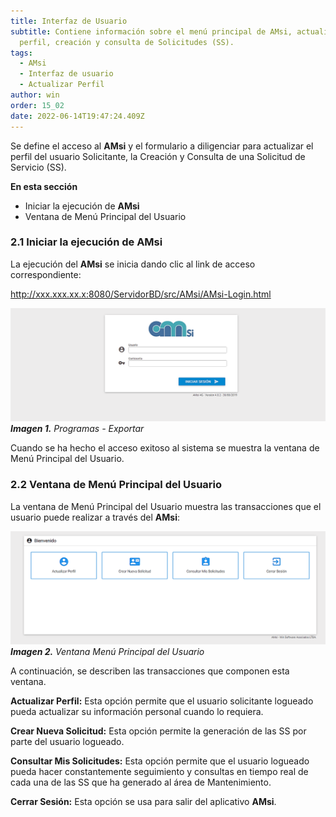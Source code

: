 ```yaml
---
title: Interfaz de Usuario
subtitle: Contiene información sobre el menú principal de AMsi, actualizar
  perfil, creación y consulta de Solicitudes (SS).
tags:
  - AMsi
  - Interfaz de usuario
  - Actualizar Perfil
author: win
order: 15_02
date: 2022-06-14T19:47:24.409Z
---
```

Se define el acceso al **AMsi** y el formulario a diligenciar para actualizar el perfil del usuario Solicitante, la Creación y Consulta de una Solicitud de Servicio (SS).

**En esta sección**

- Iniciar la ejecución de **AMsi**
- Ventana de Menú Principal del Usuario

### 2.1	Iniciar la ejecución de **AMsi**

La ejecución del **AMsi** se inicia dando clic al link de acceso correspondiente:

http://xxx.xxx.xx.x:8080/ServidorBD/src/AMsi/AMsi-Login.html

![Procesar imagen](../assets/images/cap12/chp12_img01.png)
***Imagen 1.** Programas - Exportar*

Cuando se ha hecho el acceso exitoso al sistema se muestra la ventana de Menú Principal del Usuario.

### 2.2	Ventana de Menú Principal del Usuario

La ventana de Menú Principal del Usuario muestra las transacciones que el usuario puede realizar a través del **AMsi**:

![Procesar imagen](../assets/images/cap12/chp12_img02.png)
_**Imagen 2.** Ventana Menú Principal del Usuario_

A continuación, se describen las transacciones que componen esta ventana.

**Actualizar Perfil:** Esta opción permite que el usuario solicitante logueado pueda actualizar su información personal cuando lo requiera.

**Crear Nueva Solicitud:** Esta opción permite la generación de las SS por parte del usuario logueado.

**Consultar Mis Solicitudes:** Esta opción permite que el usuario logueado pueda hacer constantemente seguimiento y consultas en tiempo real de cada una de las SS que ha generado al área de Mantenimiento.

**Cerrar Sesión:** Esta opción se usa para salir del aplicativo **AMsi**.
